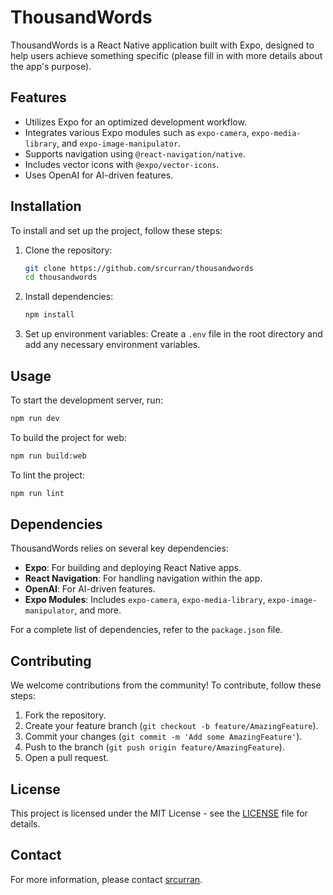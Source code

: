 # ThousandWords

ThousandWords is a React Native application built with Expo, designed to help users achieve something specific (please fill in with more details about the app's purpose).

## Features
- Utilizes Expo for an optimized development workflow.
- Integrates various Expo modules such as `expo-camera`, `expo-media-library`, and `expo-image-manipulator`.
- Supports navigation using `@react-navigation/native`.
- Includes vector icons with `@expo/vector-icons`.
- Uses OpenAI for AI-driven features.

## Installation

To install and set up the project, follow these steps:

1. Clone the repository:
   ```bash
   git clone https://github.com/srcurran/thousandwords
   cd thousandwords
   ```

2. Install dependencies:
   ```bash
   npm install
   ```

3. Set up environment variables:
   Create a `.env` file in the root directory and add any necessary environment variables.

## Usage

To start the development server, run:
```bash
npm run dev
```

To build the project for web:
```bash
npm run build:web
```

To lint the project:
```bash
npm run lint
```

## Dependencies

ThousandWords relies on several key dependencies:
- **Expo**: For building and deploying React Native apps.
- **React Navigation**: For handling navigation within the app.
- **OpenAI**: For AI-driven features.
- **Expo Modules**: Includes `expo-camera`, `expo-media-library`, `expo-image-manipulator`, and more.

For a complete list of dependencies, refer to the `package.json` file.

## Contributing

We welcome contributions from the community! To contribute, follow these steps:

1. Fork the repository.
2. Create your feature branch (`git checkout -b feature/AmazingFeature`).
3. Commit your changes (`git commit -m 'Add some AmazingFeature'`).
4. Push to the branch (`git push origin feature/AmazingFeature`).
5. Open a pull request.

## License

This project is licensed under the MIT License - see the [LICENSE](LICENSE) file for details.

## Contact

For more information, please contact [srcurran](https://github.com/srcurran).
